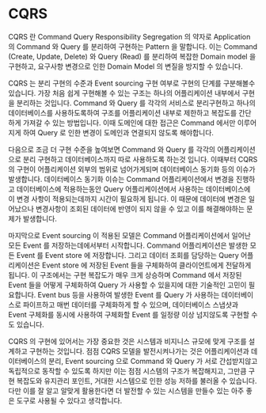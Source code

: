 # CQRS

CQRS 란 Command Query Responsibility Segregation 의 약자로 Application 의 Command 와 Query 를 분리하여 구현하는 Pattern 을 말합니다. 이는 Command \(Create, Update, Delete\) 와 Query \(Read\) 를 분리하여 복잡한 Domain model 을 구현하고, 요구사항 변경으로 인한 Domain Model 의 변질을 방지할 수 있습니다.

CQRS 는 분리 구현의 수준과 Event sourcing 구현 여부로 구현의 단계를 구분해볼수 있습니다. 가장 처음 쉽게 구현해볼 수 있는 구조는 하나의 어플리케이션 내부에서 구현을 분리하는 것입니다. Command 와 Query 를 각각의 서비스로 분리구현하고 하나의 데이터베이스를 사용하도록하여 구조를 어플리케이션 내부로 제한하고 복잡도를 간단하게 가져갈 수 있는 방법입니다. 이때 도메인에 대한 접근은 Command 에서만 이루어지게 하여 Query 로 인한 변경이 도메인과 연결되지 않도록 해야합니다. 

다음으로 조금 더 구현 수준을 높여보면 Command 와 Query 를 각각의 어플리케이션으로 분리 구현하고 데이터베이스까지 따로 사용하도록 하는것 입니다. 이때부터 CQRS 의 구현이 어플리케이션 외부의 범위로 넘어가게되며 데이터베이스 동기화 등의 이슈가 발생합니다. 데이터베이스 동기화 이슈는 Command 어플리케이션에서 변경을 진행하고 데이터베이스에 적용하는동안 Query 어플리케이션에서 사용하는 데이터베이스에 이 변경 사항이 적용되는데까지 시간이 필요하게 됩니다. 이 때문에 데이터에 변경은 일어났으나 변경사항이 조회된 데이터에 반영이 되지 않을 수 있고 이를 해결해야하는 문제가 발생합니다.

마지막으로 Event sourcing 이 적용된 모델은 Command 어플리케이션에서 일어난 모든 Event 를 저장하는데에서부터 시작합니다. Command 어플리케이션은 발생한 모든 Event 를 Event store 에 저장합니다. 그리고 데이터 조회를 담당하는 Query 어플리케이션은 Event store 에 저장된 Event 들을 구체화하여 클라이언트에게 전달하게 됩니다. 이 구조에서는 구현 복잡도가 매우 크게 상승하며 Command 에서 저장된 Event 들을 어떻게 구체화하여 Query 가 사용할 수 있을지에 대한 기술적인 고민이 필요합니다. Event bus 등을 사용하여 발생한 Event 를 Query 가 사용하는 데이터베이스로 파이프하고 매번 데이터를 구체화하게 할 수 있으며, 데이터베이스 스냅샷과 Event 구체화를 동시에 사용하여 구체화할 Event 를 일정량 이상 넘지않도록 구현할 수도 있습니다. 

CQRS 의 구현에 있어서는 가장 중요한 것은 시스템과 비지니스 규모에 맞게 구조를 설계하고 구현하는 것입니다. 점점 CQRS 모델을 발전시켜나가는 것은 어플리케이션과 데이터베이스의 분리, Event sourcing 으로 Command 와 Query 가 서로 간섭받지않고 독립적으로 동작할 수 있도록 하지만 이는 점점 시스템의 구조가 복잡해지고, 그만큼 구현 복잡도와 유지관리 포인트, 거대한 시스템으로 인한 성능 저하를 불러올 수 있습니다. 다만 이를 잘 알고 알맞게 활용한다면 더 발전할 수 있는 시스템을 만들수 있는 아주 좋은 도구로 사용될 수 있다고 생각합니다.

